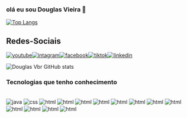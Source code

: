 ### olá eu sou Douglas Vieira 🔅

[![Top Langs](https://github-readme-stats.vercel.app/api/top-langs/?username=DouglasVbr&layout=pie)](https://github.com/anuraghazra/github-readme-stats)
## Redes-Sociais
[![youtube](https://img.shields.io/badge/YouTube-FF0000?style=for-the-badge&logo=youtube&logoColor=white)](https://www.youtube.com/@detudoeparatodos9085/videos)[![intagram](https://img.shields.io/badge/Instagram-E4405F?style=for-the-badge&logo=instagram&logoColor=white)](https://instagram.com/douglasvbr_oficial)[![facebook](https://img.shields.io/badge/Facebook-1877F2?style=for-the-badge&logo=facebook&logoColor=white)](https://www.facebook.com/douglas.vieira.1457/)[![tiktok](https://img.shields.io/badge/TikTok-000000?style=for-the-badge&logo=tiktok&logoColor=white)](https://www.tiktok.com/@douglas_vieiraoficial)[![linkedin](https://img.shields.io/badge/LinkedIn-0077B5?style=for-the-badge&logo=linkedin&logoColor=white)](https://www.linkedin.com/in/douglas-vieira-685764212/)

![Douglas Vbr GitHub stats](https://github-readme-stats.vercel.app/api?username=DouglasVbr&show_icons=true&theme=cobalt)

### Tecnologias que tenho conhecimento

<div style="display: inline_block"><br>
<img align="center" alt="java" src="https://img.shields.io/badge/Java-ED8B00?style=for-the-badge&logo=openjdk&logoColor=white"/>
<img align="center" alt="css" src="https://img.shields.io/badge/CSS-239120?&style=for-the-badge&logo=css3&logoColor=white"/>
<img align="center" alt="html" src=https://img.shields.io/badge/HTML-239120?style=for-the-badge&logo=html5&logoColor=white/>
<img align="center" alt="html" src=https://img.shields.io/badge/Canvas-%2300C4CC.svg?style=for-the-badge&logo=Canva&logoColor=white/>
<img align="center" alt="html" src=https://img.shields.io/badge/mysql-4479A1.svg?style=for-the-badge&logo=mysql&logoColor=white/>
<img align="center" alt="html" src=https://img.shields.io/badge/figma-%23F24E1E.svg?style=for-the-badge&logo=figma&logoColor=white/>
<img align="center" alt="html" src=https://img.shields.io/badge/NetBeansIDE-1B6AC6.svg?style=for-the-badge&logo=apache-netbeans-ide&logoColor=white/>
<img align="center" alt="html" src=https://img.shields.io/badge/Visual%20Studio%20Code-0078d7.svg?style=for-the-badge&logo=visual-studio-code&logoColor=white/>
<img align="center" alt="html" src=https://img.shields.io/badge/javascript-%23323330.svg?style=for-the-badge&logo=javascript&logoColor=%23F7DF1E/>
  <img align="center" alt="html" src=https://img.shields.io/badge/PowerShell-%235391FE.svg?style=for-the-badge&logo=powershell&logoColor=white/>
  <img align="center" alt="html" src=https://img.shields.io/badge/Android-3DDC84?style=for-the-badge&logo=android&logoColor=white/>
  <img align="center" alt="html" src=https://img.shields.io/badge/Windows-0078D6?style=for-the-badge&logo=windows&logoColor=white/>
  <img align="center" alt="html" src=https://img.shields.io/badge/-Arduino-00979D?style=for-the-badge&logo=Arduino&logoColor=white/>
  <img align="center" alt="html" src=https://img.shields.io/badge/git-%23F05033.svg?style=for-the-badge&logo=git&logoColor=white/>
</div>
